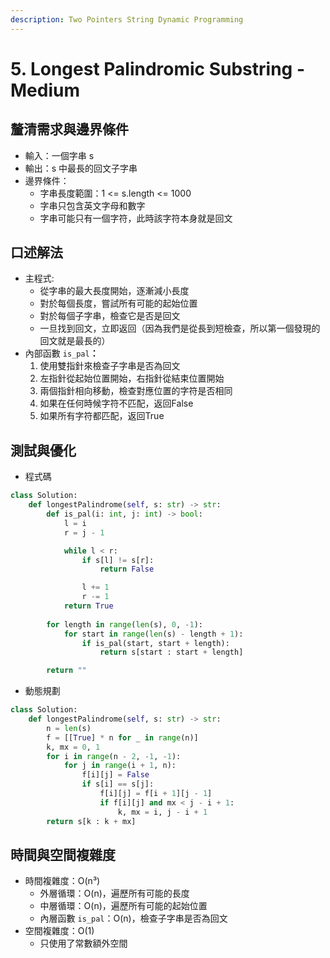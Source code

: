 ```yaml
---
description: Two Pointers String Dynamic Programming
---
```


# 5. Longest Palindromic Substring - Medium

## 釐清需求與邊界條件

* 輸入：一個字串 s
* 輸出：s 中最長的回文子字串
* 邊界條件：
  * 字串長度範圍：1 <= s.length <= 1000
  * 字串只包含英文字母和數字
  * 字串可能只有一個字符，此時該字符本身就是回文

## 口述解法

* 主程式:
  * 從字串的最大長度開始，逐漸減小長度
  * 對於每個長度，嘗試所有可能的起始位置
  * 對於每個子字串，檢查它是否是回文
  * 一旦找到回文，立即返回（因為我們是從長到短檢查，所以第一個發現的回文就是最長的）
* 內部函數 `is_pal`**：**
  1. 使用雙指針來檢查子字串是否為回文
  2. 左指針從起始位置開始，右指針從結束位置開始
  3. 兩個指針相向移動，檢查對應位置的字符是否相同
  4. 如果在任何時候字符不匹配，返回False
  5. 如果所有字符都匹配，返回True

## 測試與優化

* 程式碼

```python
class Solution:
    def longestPalindrome(self, s: str) -> str:
        def is_pal(i: int, j: int) -> bool:
            l = i
            r = j - 1

            while l < r:
                if s[l] != s[r]:
                    return False

                l += 1
                r -= 1
            return True
            
        for length in range(len(s), 0, -1):
            for start in range(len(s) - length + 1):
                if is_pal(start, start + length):
                    return s[start : start + length]

        return ""
```

* 動態規劃

```python
class Solution:
    def longestPalindrome(self, s: str) -> str:
        n = len(s)
        f = [[True] * n for _ in range(n)]
        k, mx = 0, 1
        for i in range(n - 2, -1, -1):
            for j in range(i + 1, n):
                f[i][j] = False
                if s[i] == s[j]:
                    f[i][j] = f[i + 1][j - 1]
                    if f[i][j] and mx < j - i + 1:
                        k, mx = i, j - i + 1
        return s[k : k + mx]
```

## 時間與空間複雜度

* 時間複雜度：O(n³)
  * 外層循環：O(n)，遍歷所有可能的長度
  * 中層循環：O(n)，遍歷所有可能的起始位置
  * 內層函數 `is_pal`：O(n)，檢查子字串是否為回文
* 空間複雜度：O(1)
  * 只使用了常數額外空間
